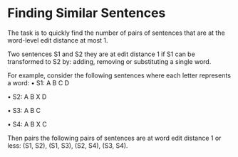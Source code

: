 # Finding Similar Sentences

The task is to quickly find the number of pairs of sentences that are at the word-level edit distance at most 1. 

Two sentences S1 and S2 they are at edit distance 1 if S1 can be transformed to S2 by: adding, removing or substituting a single word.

For example, consider the following sentences where each letter represents a word:
  • S1: A B C D
  
  • S2: A B X D
  
  • S3: A B C
  
  • S4: A B X C

Then pairs the following pairs of sentences are at word edit distance 1 or less: (S1, S2), (S1, S3), (S2, S4), (S3, S4).
